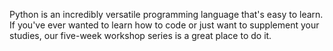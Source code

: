 Python is an incredibly versatile programming language that's easy to learn. If you've ever wanted to learn how to code or just want to supplement your studies, our five-week workshop series is a great place to do it.
